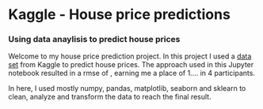 # Kaggle - House price predictions
### Using data anaylisis to predict house prices ###

Welcome to my house price prediction project. In this project I used a [data set](https://www.kaggle.com/competitions/house-prices-advanced-regression-techniques) from Kaggle to predict house prices. The approach used in this Jupyter notebook resulted in a rmse of , earning me a place of 1.... in 4 participants.

In here, I used mostly numpy, pandas, matplotlib, seaborn and sklearn to clean, analyze and transform the data to reach the final result.

